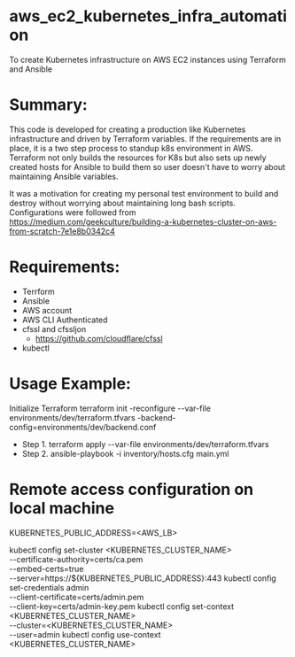# aws_ec2_kubernetes_infra_automation
To create Kubernetes infrastructure on AWS EC2 instances using Terraform and Ansible

# Summary:
This code is developed for creating a production like Kubernetes infrastructure and driven by Terraform variables. 
If the requirements are in place, it is a two step process to standup k8s environment in AWS. 
Terraform not only builds the resources for K8s but also sets up newly created hosts for Ansible to build them so user doesn't have to worry about maintaining Ansible variables.

It was a motivation for creating my personal test environment to build and destroy without worrying about maintaining long bash scripts.
Configurations were followed from https://medium.com/geekculture/building-a-kubernetes-cluster-on-aws-from-scratch-7e1e8b0342c4

# Requirements:
- Terrform
- Ansible
- AWS account
- AWS CLI Authenticated
- cfssl and cfssljon
  - https://github.com/cloudflare/cfssl
- kubectl 

# Usage Example:
Initialize Terraform 
terraform init -reconfigure --var-file environments/dev/terraform.tfvars -backend-config=environments/dev/backend.conf 
- Step 1.
  terraform apply --var-file environments/dev/terraform.tfvars
- Step 2.
  ansible-playbook -i inventory/hosts.cfg main.yml 


# Remote access configuration on local machine
KUBERNETES_PUBLIC_ADDRESS=<AWS_LB>

kubectl config set-cluster <KUBERNETES_CLUSTER_NAME> \
  --certificate-authority=certs/ca.pem \
  --embed-certs=true \
  --server=https://${KUBERNETES_PUBLIC_ADDRESS}:443
kubectl config set-credentials admin \
  --client-certificate=certs/admin.pem \
  --client-key=certs/admin-key.pem
kubectl config set-context <KUBERNETES_CLUSTER_NAME> \
  --cluster=<KUBERNETES_CLUSTER_NAME> \
  --user=admin
kubectl config use-context <KUBERNETES_CLUSTER_NAME>
